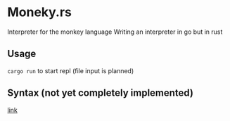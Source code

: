 # Moneky.rs
Interpreter for the monkey language
Writing an interpreter in go but in rust

## Usage
`cargo run` to start repl (file input is planned)

## Syntax (not yet completely implemented)
[link](https://monkeylang.org)

